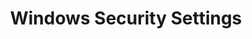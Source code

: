 ---
title: Windows Security Settings
layout: questions
parent: Questions
grand_parent: CompTIA A+ 220-1102 (Core 2)
permalink: /education/comptia/a-plus/core-two/questions/windows-security-settings/
has_children: false
questions:
    - question: "While you are assigning privileges to the accounting department in your organization, Cindy, a human resource administrative assistant, insists that she needs access to the employee records database so that she can fulfill change of address requests from employees. After checking with her manager and referring to the organization's access control security policy, you discover that Cindy's job role does not fall into the authorized category for access to that database. What security concept are you practicing in this scenario?"
      answer: ""
    - question: "Which three principal user security groups are created when Windows is installed?"
      answer: ""
    - quesiton: "What tool would you use to add a user to a local security group?"
      answer: ""
    - question: "What are the requirements for configuring fingerprint authentication via Windows Hello?"
      answer: ""
    - question: "True or false? If you want the same policy to apply to a number of computers within a domain, you could add the computers to the same Organizational Unit (OU) and apply the policy to the OU."
      answer: ""
    - question: "You are writing a tech note to guide new technicians on operational procedures for working with Active Directory. As part of this note, what is the difference between the gpupdate and gpresult commands?"
      answer: ""
    - question: "Angel brought in the new tablet he just purchased and tried to connect to the corporate network. He knows the SSID of the wireless network and the password used to access the wireless network. He was denied access, and a warning message was displayed that he must contact the IT Department immediately. What happened, and why did he receive the message?"
      answer: ""
---